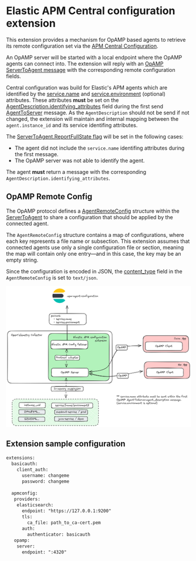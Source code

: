 # Elastic APM Central configuration extension

This extension provides a mechanism for OpAMP based agents to retrieve its
remote configuration set via the [APM Central Configuration](https://www.elastic.co/guide/en/observability/current/apm-agent-configuration.html).

An OpAMP server will be started with a local endpoint where the OpAMP agents can connect into. The
extension will reply with an [OpAMP ServerToAgent message](https://github.com/open-telemetry/opamp-spec/blob/main/specification.md#servertoagent-message) with the
corresponding remote configuration fields.

Central configuration was build for Elastic's APM agents which are identified by
the
[service.name](https://www.elastic.co/guide/en/ecs/1.12/ecs-service.html#field-service-name)
and
[service.environment](https://www.elastic.co/guide/en/ecs/1.12/ecs-service.html#field-service-environment)
(optional) attributes. These attributes **must** be set on the [AgentDescription.identifying_attributes](https://github.com/open-telemetry/opamp-spec/blob/main/specification.md#agentdescriptionidentifying_attributes) field during the first send [AgentToServer](https://github.com/open-telemetry/opamp-spec/blob/main/specification.md#agenttoserver-message) message. As the `AgentDescription` should not be send if not changed, the extension will maintain and internal mapping between the `agent.instance_id` and its service identifing attributes.

The [ServerToAgent.ReportFullState flag](https://github.com/open-telemetry/opamp-spec/blob/main/specification.md#servertoagentflags) will be set in the following cases:

- The agent did not include the `service.name` identifing attributes during the
  first message.
- The OpAMP server was not able to identify the agent.

The agent **must** return a message with the corresponding `AgentDescription.identifying_attributes`.

## OpAMP Remote Config

The OpAMP protocol defines a [AgentRemoteConfig](https://github.com/open-telemetry/opamp-spec/blob/v0.11.0/proto/opamp.proto#L913) structure within the [ServerToAgent](https://github.com/open-telemetry/opamp-spec/blob/v0.11.0/proto/opamp.proto#L187) to share a configuration that should be applied by the connected agent.

The `AgentRemoteConfig` structure contains a map of configurations, where each key represents a file name or subsection. This extension assumes that connected agents use only a single configuration file or section, meaning the map will contain only one entry—and in this case, the key may be an empty string.

Since the configuration is encoded in JSON, the [content_type](https://github.com/open-telemetry/opamp-spec/blob/v0.11.0/proto/opamp.proto#L948C12-L948C24) field in the `AgentRemoteConfig` is set to `text/json`.

![Extension workflow](./extension-workflow.png "Extension workflow")

## Extension sample configuration

```
extensions:
  basicauth:
    client_auth:
      username: changeme
      password: changeme

  apmconfig:
   providers:
    elasticsearch:
      endpoint: "https://127.0.0.1:9200"
      tls:
        ca_file: path_to_ca-cert.pem
      auth:
        authenticator: basicauth
   opamp:
    server:
      endpoint: ":4320"
```
